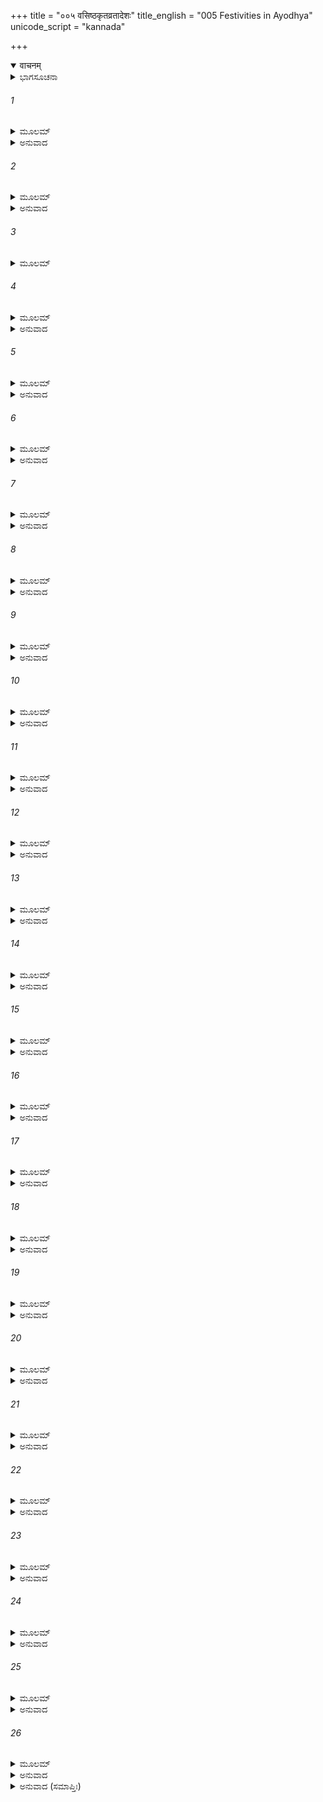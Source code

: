 +++
title = "००५ वसिष्ठकृतव्रतादेशः"
title_english = "005 Festivities in Ayodhya"
unicode_script = "kannada"

+++
<details open><summary>वाचनम्</summary>

<div class="audioEmbed"  caption="श्रीराम-हरिसीताराममूर्ति-घनपाठिभ्यां वचनम्" src="https://archive.org/download/Ramayana-recitation-Sriram-harisItArAmamUrti-Ghanapaati-v2/Kanda_2/Kanda_2_AYK-005-Vasista_Krutha_Vrathadeshaha.mp3"></div>
</details>



<details><summary>ಭಾಗಸೂಚನಾ</summary>

ದಶರಥನ ಸಲಹೆಯಂತೆ ವಸಿಷ್ಠರು ಸೀತಾ-ರಾಮರಿಗೆ ಉಪವಾಸ ವ್ರತವನ್ನು ಕೈಗೊಳ್ಳಲು ಸಂಕಲ್ಪ ಮಾಡಿಸಿದುದು, ಈ ವಾರ್ತೆಯನ್ನು ವಸಿಷ್ಠರು ದಶರಥನಿಗೆ ತಿಳಿಯಪಡಿಸಿದುದು
</details>

###### 1


<details><summary>ಮೂಲಮ್</summary>

ಸಂದಿಶ್ಯ ರಾಮಂ ನೃಪತಿಃ ಶ್ವೋಭಾವಿನ್ಯಭಿಷೇಚನೇ ।  
ಪುರೋಹಿತಂ ಸಮಾಹೂಯ ವಸಿಷ್ಠಮಿದಮಬ್ರವೀತ್ ॥
</details>

<details><summary>ಅನುವಾದ</summary>

ದಶರಥನು ಶ್ರೀರಾಮನಿಗೆ ಮರುದಿನ ನಡೆಯ ಬೇಕಾಗಿದ್ದ ಪಟ್ಟಾಭಿಷೇಕದ ವಿಷಯದಲ್ಲಿ ಸೂಕ್ತ ಸಂದೇಶವನ್ನು ಕೊಟ್ಟ ಬಳಿಕ ತನ್ನ ಪುರೋಹಿತರಾದ ವಸಿಷ್ಠರನ್ನು ಕರೆಸಿ ಇಂತೆಂದನು.॥1॥
</details>

###### 2


<details><summary>ಮೂಲಮ್</summary>

ಗಚ್ಛೋಪವಾಸಂ ಕಾಕುತ್ಸ್ಥಂಕಾರಯಾದ್ಯ ತಪೋಧನ ।  
ಶ್ರೇಯಸೇ ರಾಜ್ಯಲಾಭಾಯ ವಧ್ವಾ ಸಹ ಯತವ್ರತ ॥
</details>

<details><summary>ಅನುವಾದ</summary>

ತಪೋಧನರೇ! ನೀವು ಹೋಗಿ, ವಿಘ್ನನಿವಾರಣ ರೂಪೀ ಶ್ರೇಯಸ್ಸಿನ ಸಿದ್ಧಿಗಾಗಿ ಹಾಗೂ ರಾಜ್ಯದ ಪ್ರಾಪ್ತಿಗಾಗಿ ಸೀತಾ ಸಹಿತ ಶ್ರೀರಾಮನು ಕೈಗೊಳ್ಳಬೇಕಾದ ಉಪವಾಸ ವ್ರತಾನುಷ್ಠಾನದ ಸಂಕಲ್ಪ ಮಾಡಿಸಿರಿ.॥2॥
</details>

###### 3


<details><summary>ಮೂಲಮ್</summary>

ತಥೇತಿ ಚ ಸ ರಾಜಾನಮುಕ್ತ್ವಾ ವೇದವಿದಾಂ ವರಃ ।  
ಸ್ವಯಂ ವಸಿಷ್ಠೋ ಭಗವಾನ್ಯಯೌ ರಾಮನಿವೇಶನಮ್ ॥
</details>

###### 4


<details><summary>ಮೂಲಮ್</summary>

ಉಪವಾಸಯಿತುಂ ವೀರಂ ಮಂತ್ರವಿನ್ಮಂತ್ರಕೋವಿದಮ್ ।  
ಬ್ರಾಹ್ಮಂ ರಥವರಂ ಯುಕ್ತಮಾಸ್ಥಾಯ ಸುದೃಢವ್ರತಃ ॥
</details>

<details><summary>ಅನುವಾದ</summary>

ಆಗ ಹಾಗೆಯೇ ಆಗಲಿ ಎಂದು ಹೇಳಿ ವೇದವೇತ್ತ ವಿದ್ವಾಂಸರಲ್ಲಿ ಶ್ರೇಷ್ಠರೂ, ಉತ್ತಮ ವ್ರತಧಾರಿಗಳೂ ಆದ ಭಗವಾನ್ ವಸಿಷ್ಠರು ಮಂತ್ರವೇತ್ತನಾದ ವೀರ ಶ್ರೀರಾಮನಿಗೆ ಉಪವಾಸ ವ್ರತದ ದೀಕ್ಷೆಯನ್ನು ಕೊಡಲು ಬ್ರಾಹ್ಮಣರಿಗೆ ಯೋಗ್ಯವಾದ ದಿವ್ಯ ರಥಾರೂಢರಾಗಿ ಶ್ರೀರಾಮನ ಅರಮನೆಗೆ ಹೊರಟರು.॥3-4॥
</details>

###### 5


<details><summary>ಮೂಲಮ್</summary>

ಸ ರಾಮಭವನಂ ಪ್ರಾಪ್ಯಪಾಂಡುರಾಭ್ರಘನಪ್ರಭಮ್ ।  
ತಿಸ್ರಃ ಕಕ್ಷ್ಯಾ ರಥೇನೈವ ವಿವೇಶ ಮುನಿಸತ್ತಮಃ ॥
</details>

<details><summary>ಅನುವಾದ</summary>

ಶ್ರೀರಾಮನ ಅರಮನೆಯು ಬಿಳಿಯ ಮೋಡಗಳಂತೆ ಉಜ್ವಲವಾಗಿತ್ತು. ಅದರ ಬಳಿಗೆ ಹೋಗಿ ಮೂರು ಪ್ರಾಕಾರಗಳನ್ನು ರಥದಲ್ಲಿ ಕುಳಿತೇ ಪ್ರವೇಶಿಸಿದರು.॥5॥
</details>

###### 6


<details><summary>ಮೂಲಮ್</summary>

ತಮಾಗತಮೃಷಿಂ ರಾಮಸ್ತ್ವರನ್ನಿವ ಸಸಂಭ್ರಮಮ್ ।  
ಮಾನಯಿಷ್ಯನ್ ಸ ಮಾನಾರ್ಹಂ ನಿಶ್ಚಕ್ರಾಮ ನಿವೇಶನಾತ್ ॥
</details>

<details><summary>ಅನುವಾದ</summary>

ಆಗಮಿಸಿದ ಸಮ್ಮಾನನೀಯ ಮಹರ್ಷಿಯನ್ನು ಸ್ವಾಗತಿಸಲು ಶ್ರೀರಾಮಚಂದ್ರನು ಬಹಳ ಆತುರದಿಂದ ವೇಗವಾಗಿ ಅರಮನೆಯಿಂದ ಹೊರಗೆ ಬಂದನು.॥6॥
</details>

###### 7


<details><summary>ಮೂಲಮ್</summary>

ಅಭ್ಯೇತ್ಯ ತ್ವರಮಾಣೋಽಥ ರಥಾಭ್ಯಾಶಂ ಮನೀಷಿಣಃ ।  
ತತೋಽವತಾರಯಾಮಾಸ ಪರಿಗೃಹ್ಯ ರಥಾತ್ಸ್ವಯಮ್ ॥
</details>

<details><summary>ಅನುವಾದ</summary>

ಆ ಮನೀಷೀ ಮಹರ್ಷಿಯ ರಥದ ಬಳಿಗೆ ಶೀಘ್ರವಾಗಿ ಹೋಗಿ ಶ್ರೀರಾಮನು ಸ್ವತಃ ಅವರ ಕೈಹಿಡಿದು ರಥದಿಂದ ಕೆಳಗೆ ಇಳಿಸಿಕೊಂಡನು.॥7॥
</details>

###### 8


<details><summary>ಮೂಲಮ್</summary>

ಸ ಚೈನಂ ಪ್ರಶ್ರಿತಂ ದೃಷ್ಟ್ವಾಸಂಭಾಷ್ಯಾಭಿಪ್ರಸಾದ್ಯ ಚ ।  
ಪ್ರಿಯಾರ್ಹಂ ಹರ್ಷಯನ್ ರಾಮಮಿತ್ಯುವಾಚ ಪುರೋಹಿತಃ ॥
</details>

<details><summary>ಅನುವಾದ</summary>

ಪ್ರಿಯ ವಚನಗಳನ್ನು ಕೇಳಲು ಅರ್ಹನಾದ ಶ್ರೀರಾಮನು ಇಷ್ಟು ವಿನೀತನಾಗಿರುವುದನ್ನು ಕಂಡು ಪುರೋಹಿತರು ವತ್ಸ! ಎಂದು ಕರೆದು ಅವನನ್ನು ಸಂತೋಷಗೊಳಿಸಿ ಹರ್ಷವನ್ನು ಹೆಚ್ಚಿಸುತ್ತಾ ಇಂತೆಂದರು.॥8॥
</details>

###### 9


<details><summary>ಮೂಲಮ್</summary>

ಪ್ರಸನ್ನಸ್ತೇ ಪಿತಾ ರಾಮ ಯತ್ವಂ ರಾಜ್ಯಮವಾಪ್ಸಸಿ ।  
ಉಪವಾಸಂ ಭವಾನದ್ಯ ಕರೋತು ಸಹ ಸೀತಯಾ ॥
</details>

<details><summary>ಅನುವಾದ</summary>

ಶ್ರೀರಾಮಾ! ನಿನ್ನ ತಂದೆಯವರು ನಿನ್ನ ಮೇಲೆ ಬಹಳ ಪ್ರಸನ್ನರಾಗಿರುವರು; ಏಕೆಂದರೆ, ನಿನಗೆ ಅವರಿಂದ ರಾಜ್ಯ ದೊರೆಯಲಿದೆ. ಆದ್ದರಿಂದ ಇಂದಿನ ರಾತ್ರಿಯಲ್ಲಿ ನೀನು ಸೀತೆಯೊಂದಿಗೆ ಉಪವಾಸ ಮಾಡು.॥9॥
</details>

###### 10


<details><summary>ಮೂಲಮ್</summary>

ಪ್ರಾತಸ್ತ್ವಾಮಭಿಷೇಕ್ತಾ ಹಿ ಯೌವರಾಜ್ಯೇ ನರಾಧಿಪಃ ।  
ಪಿತಾ ದಶರಥಃ ಪ್ರೀತ್ಯಾ ಯಯಾತಿಂ ನಹುಷೋ ಯಥಾ ॥
</details>

<details><summary>ಅನುವಾದ</summary>

ರಘುನಂದನ! ನಹುಷನು ಯಯಾತಿಯ ಪಟ್ಟಾಭಿಷೇಕ ಮಾಡಿದಂತೆ ನಿನ್ನ ತಂದೆ ಮಹಾರಾಜಾ ದಶರಥನು ನಾಳೆ ಬೆಳಿಗ್ಗೆ ಬಹಳ ಪ್ರೇಮದಿಂದ ನಿನಗೆ ರಾಜ್ಯಪಟ್ಟಾಭಿಷೇಕ ಮಾಡುವರು.॥10॥
</details>

###### 11


<details><summary>ಮೂಲಮ್</summary>

ಇತ್ಯುಕ್ತ್ವಾ ಸ ತದಾ ರಾಮಮುಪವಾಸಂ ಯತವ್ರತಃ ।  
ಮಂತ್ರವತ್ಕಾರಯಾಮಾಸ ವೈದೇಹ್ಯಾ ಸಹಿತಂ ಶುಚಿಃ ॥
</details>

<details><summary>ಅನುವಾದ</summary>

ಹೀಗೆ ಹೇಳಿ ವ್ರತಧಾರಿ ಹಾಗೂ ಪವಿತ್ರ ಮಹರ್ಷಿಗಳು ಮಂತ್ರೋಚ್ಚಾರಣ ಪೂರ್ವಕ ಸೀತಾ ಸಹಿತ ಶ್ರೀರಾಮನಿಗೆ ಆ ಉಪವಾಸ ವ್ರತದ ದೀಕ್ಷೆಯನ್ನು ಕೊಡಿಸಿದರು.॥11॥
</details>

###### 12


<details><summary>ಮೂಲಮ್</summary>

ತತೋ ಯಥಾವದ್ ರಾಮೇಣ ಸ ರಾಜ್ಞೋ ಗುರುರರ್ಚಿತಃ ।  
ಅಭ್ಯನುಜ್ಞಾಪ್ಯ ಕಾಕುತ್ಸ್ಥಂ ಯಯೌ ರಾಮನಿವೇಶನಾತ್ ॥
</details>

<details><summary>ಅನುವಾದ</summary>

ಅನಂತರ ಶ್ರೀರಾಮಚಂದ್ರನು ಮಹಾರಾಜರಿಗೂ ಗುರುಗಳಾದ ವಸಿಷ್ಠರನ್ನು ಯಥಾವಿಧಿಯಾಗಿ ಪೂಜಿಸಿದನು. ಮತ್ತೆ ಅವರು ಶ್ರೀರಾಮನ ಅನುಮತಿ ಪಡೆದು ಅರಮನೆಯಿಂದ ಹೊರಟರು.॥12॥
</details>

###### 13


<details><summary>ಮೂಲಮ್</summary>

ಸುಹೃದ್ಭಿಸ್ತತ್ರ ರಾಮೋಽಪಿ ಸುಖಾಸೀನಃ ಪ್ರಿಯಂವದೈಃ ।  
ಸಭಾಜಿತೋ ವಿವೇಶಾಥ ತಾನನುಜ್ಞಾಪ್ಯ ಸರ್ವಶಃ ॥
</details>

<details><summary>ಅನುವಾದ</summary>

ಶ್ರೀರಾಮನೂ ಕೂಡ ಪ್ರಿಯವಚನವನ್ನಾಡುವ ಸುಹೃದರೊಂದಿಗೆ ಸ್ವಲ್ಪ ಹೊತ್ತು ಕುಳಿತು, ಮತ್ತೆ ಅವರಿಂದ ಸಮ್ಮಾನಿತನಾಗಿ ಎಲ್ಲರ ಅನುಮತಿ ಪಡೆದು ಅಂತಃಪುರಕ್ಕೆ ತೆರಳಿದನು.॥13॥
</details>

###### 14


<details><summary>ಮೂಲಮ್</summary>

ಹೃಷ್ಟನಾರೀನರಯುತಂ ರಾಮವೇಶ್ಮ ತದಾ ಬಭೌ ।  
ಯಥಾ ಮತ್ತದ್ವಿಜಗಣಂ ಪ್ರಫುಲ್ಲನಲಿನಂ ಸರಃ ॥
</details>

<details><summary>ಅನುವಾದ</summary>

ಆಗ ಶ್ರೀರಾಮನ ಭವನವು ಹರ್ಷೋತ್ಫುಲ್ಲ ನರ-ನಾರಿಯರಿಂದ ತುಂಬಿದ್ದು, ಮತ್ತ ಪಕ್ಷಿಗಳ ಕಲರವದಿಂದ ಕೂಡಿದ ಅರಳಿದ ಕಮಲಗಳ ಸರೋವರದಂತೆ ಶೋಭಿಸುತ್ತಿತ್ತು.॥14॥
</details>

###### 15


<details><summary>ಮೂಲಮ್</summary>

ಸ ರಾಜಭವನಪ್ರಖ್ಯಾತ್ತಸ್ಮಾದ್ ರಾಮನಿವೇಶನಾತ್ ।  
ನಿರ್ಗತ್ಯ ದದೃಶೇ ಮಾರ್ಗಂ ವಸಿಷ್ಠೋ ಜನಸಂವೃತಮ್ ॥
</details>

<details><summary>ಅನುವಾದ</summary>

ರಾಜಭವನಗಳಲ್ಲಿ ಶ್ರೇಷ್ಠವಾದ ಶ್ರೀರಾಮನ ಅರಮನೆಯಿಂದ ಹೊರಗೆ ಬಂದು ವಸಿಷ್ಠರು - ಎಲ್ಲ ರಾಜಮಾರ್ಗಗಳು ಜನ ಜಂಗುಳಿಯಿಂದ ತುಂಬಿರುವುದನ್ನು ನೋಡಿದರು.॥15॥
</details>

###### 16


<details><summary>ಮೂಲಮ್</summary>

ವೃಂದವೃಂದೈರಯೋಧ್ಯಾಯಾಂ ರಾಜಮಾರ್ಗಾಃ ಸಮಂತತಃ ।  
ಬಭೂವುರಭಿಸಂಬಾಧಾಃ ಕುತೂಹಲಜನೈರ್ವೃತಾಃ॥
</details>

<details><summary>ಅನುವಾದ</summary>

ಅಯೋಧ್ಯೆಯ ರಾಜಬೀದಿಗಳು ಶ್ರೀರಾಮನ ಪಟ್ಟಾಭಿಷೇಕವನ್ನು ನೋಡಲು ಉತ್ಸುಕರಾದ ಗುಂಪು-ಗುಂಪಾದ ಜನರಿಂದ ತುಂಬಿತುಳುಕುತ್ತಿದ್ದವು. ಹೀಗೆ ಎಲ್ಲ ಬೀದಿಗಳೂ ಜನರಿಂದ ತುಂಬಿಹೋಗಿದ್ದವು.॥16॥
</details>

###### 17


<details><summary>ಮೂಲಮ್</summary>

ಜನವೃಂದೋರ್ಮಿಸಂಘರ್ಷಹರ್ಷಸ್ವನವತಸ್ತದಾ ।  
ಬಭೂವ ರಾಜಮಾರ್ಗಸ್ಯ ಸಾಗರಸ್ಯೇವ ನಿಸ್ವನಃ ॥
</details>

<details><summary>ಅನುವಾದ</summary>

ಜನಸಮುದಾಯರೂಪಿ ತರಂಗಗಳ ಘರ್ಷಣೆಯಿಂದ ಕೇಳಿಬರುತ್ತಿದ್ದ ಹರ್ಷಧ್ವನಿಯಿಂದ ವ್ಯಾಪ್ತವಾದ ರಾಜಮಾರ್ಗದ ಕೋಲಾಹಲವು ಸಮುದ್ರದ ಗರ್ಜನೆಯಂತೆ ಕೇಳಿಬರುತ್ತಿತ್ತು.॥17॥
</details>

###### 18


<details><summary>ಮೂಲಮ್</summary>

ಸಿಕ್ತಸಂಮೃಷ್ಟರಥ್ಯಾ ಹಿ ತಥಾ ಚ ವನಮಾಲಿನೀ ।  
ಅಸೀದಯೋಧ್ಯಾ ತದಹಃ ಸಮುಚ್ಛ್ರಿತಗೃಹಧ್ವಜಾ ॥
</details>

<details><summary>ಅನುವಾದ</summary>

ಆ ದಿನ ವನ-ಉಪವನಗಳ ಸಾಲುಗಳಿಂದ ಶೋಭಿಸುವ ಅಯೋಧ್ಯಾ ಪಟ್ಟಣದ ಮನೆ-ಮನೆಗಳಲ್ಲಿ ಎತ್ತರವಾಗಿ ಧ್ವಜಗಳು ಹಾರಾಡುತ್ತಿದ್ದವು. ಅಲ್ಲಿಯ ಎಲ್ಲ ದಾರಿ ಮತ್ತು ಬೀದಿಗಳನ್ನು ಗುಡಿಸಿ-ಸಾರಿಸಿ ಪನ್ನೀರನ್ನು ಚಿಮುಕಿಸಿದ್ದರು.॥18॥
</details>

###### 19


<details><summary>ಮೂಲಮ್</summary>

ತದಾ ಹ್ಯಯೋಧ್ಯಾನಿಲಯಃ ಸಸ್ತ್ರೀಬಾಲಾಕುಲೋ ಜನಃ ।  
ರಾಮಾಭಿಷೇಕಮಾಕಾಂಕ್ಷನ್ನಾಕಾಂಕ್ಷನ್ನುದಯಂ ರವೇಃ ॥
</details>

<details><summary>ಅನುವಾದ</summary>

ಅಯೋಧ್ಯಾನಿವಾಸೀ ಸ್ತ್ರೀಯರು ಮತ್ತು ಬಾಲಕರ ಸಹಿತ ಜನಸಮುದಾಯವು ಶ್ರೀರಾಮನ ಪಟ್ಟಾಭಿಷೇಕವನ್ನು ನೋಡುವ ತವಕದಿಂದ ಆಗ ಬೇಗನೇ ಬೆಳಗಾಗುವಂತೆ ಬಯಸುತ್ತಿದ್ದರು.॥19॥
</details>

###### 20


<details><summary>ಮೂಲಮ್</summary>

ಪ್ರಜಾಲಂಕಾರಭೂತಂ ಚ ಜನಸ್ಯಾನಂದವರ್ಧನಮ್ ।  
ಉತ್ಸುಕೋಽಭೂಜ್ಜನೋ ದ್ರಷ್ಟುಂ ತಮಯೋಧ್ಯಾಮಹೋತ್ಸವಮ್ ॥
</details>

<details><summary>ಅನುವಾದ</summary>

ಅಯೋಧ್ಯೆಯ ಆ ಮಹೋತ್ಸವವು ಪ್ರಜೆಗಳಿಗೆ ಅಲಂಕಾರ ಪ್ರಾಯವಾಗಿ ಜನರಿಗೆ ಆನಂದವನ್ನು ಹೆಚ್ಚಿಸುವುದಾಗಿತ್ತು; ಅಲ್ಲಿಯ ಎಲ್ಲ ಜನರೂ ಅದನ್ನು ನೋಡಲು ಉತ್ಕಂಠಿತರಾಗಿದ್ದರು.॥20॥
</details>

###### 21


<details><summary>ಮೂಲಮ್</summary>

ಏವಂ ತಜ್ಜನಸಂಬಾಧಂ ರಾಜಮಾರ್ಗಂ ಪುರೋಹಿತಃ ।  
ವ್ಯೆಹನ್ನಿವ ಜನೌಘಂ ತಂ ಶನೈ ರಾಜಕುಲಂ ಯಯೌ ॥
</details>

<details><summary>ಅನುವಾದ</summary>

ಈ ಪ್ರಕಾರ ಜನ ಸಮೂಹಗಳಿಂದ ತುಂಬಿದ ರಾಜ ಬೀದಿಗೆ ಬಂದು ಪುರೋಹಿತರು ಆ ಜನ ಸಮೂಹವನ್ನು ಪಕ್ಕಕ್ಕೆ ಸರಿಸುತ್ತಾ ನಿಧಾನವಾಗಿ ಅರಮನೆಯ ಕಡೆಗೆ ಹೊರಟರು.॥21॥
</details>

###### 22


<details><summary>ಮೂಲಮ್</summary>

ಸಿತಾಭ್ರಶಿಖಿರಪ್ರಖ್ಯಂ ಪ್ರಾಸಾದಮಧಿರುಹ್ಯ ಚಃ ।  
ಸಮೀಯಾಯ ನರೇಂದ್ರೇಣ ಶಕ್ರೇಣೇವ ಬೃಹಸ್ಪತಿಃ ॥
</details>

<details><summary>ಅನುವಾದ</summary>

ಬೆಳ್ಳಿಯ ಮೋಡದಂತೆ ಸುಶೋಭಿತವಾದ ಅರಮನೆಯನ್ನು ಪ್ರವೇಶಿಸಿ ವಸಿಷ್ಠರು ಬೃಹಸ್ಪತಿಗಳು ಇಂದ್ರನನ್ನು ಭೆಟ್ಟಿಯಾಗುವಂತೆ ರಾಜಾ ದಶರಥನನ್ನು ಭೆಟ್ಟಿಯಾದರು.॥22॥
</details>

###### 23


<details><summary>ಮೂಲಮ್</summary>

ತಮಾಗತಮಭಿಪ್ರೇಕ್ಷ್ಯ ಹಿತ್ವಾ ರಾಜಾಸನಂ ನೃಪಃ ।  
ಪಪ್ರಚ್ಛ ಸ್ವಮತಂ ತಸ್ಮೈ ಕೃತಮಿತ್ಯಭಿವೇದಯತ್ ॥
</details>

<details><summary>ಅನುವಾದ</summary>

ಬಂದಿರುವ ಗುರುಗಳನ್ನು ನೋಡಿ ರಾಜನು ಸಿಂಹಾಸನದಿಂದ ಎದ್ದು ನಿಂತು ಕೇಳತೊಡಗಿದನು - ಮುನಿಗಳೇ! ನನ್ನ ಅಭಿಪ್ರಾಯವನ್ನು ಪುರೈಸಿದಿರಲ್ಲ? ವಸಿಷ್ಠರು ಹೌದು ಎಂದು ಉತ್ತರಿಸಿದರು.॥23॥
</details>

###### 24


<details><summary>ಮೂಲಮ್</summary>

ತೇನ ಚೈವ ತದಾ ತುಲ್ಯಂ ಸಹಾಸೀನಾಃ ಸಭಾಸದಃ ।  
ಆಸನೇಭ್ಯಃ ಸಮುತ್ತಸ್ಥುಃ ಪೂಜಯಂತಃ ಪುರೋಹಿತಮ್ ॥
</details>

<details><summary>ಅನುವಾದ</summary>

ದಶರಥನೊಂದಿಗೆ ಆಗ ಅಲ್ಲಿ ಕುಳಿತಿರುವ ಇತರ ಸಭಾಸದರೂ ಪುರೋಹಿತರನ್ನು ಆದರಿಸುತ್ತಾ ತಮ್ಮ-ತಮ್ಮ ಆಸನಗಳಿಂದ ಎದ್ದು ನಿಂತುಕೊಂಡರು.॥24॥
</details>

###### 25


<details><summary>ಮೂಲಮ್</summary>

ಗುರುಣಾ ತ್ವಭ್ಯನುಜ್ಞಾತೋ ಮನುಜೌಘಂ ವಿಸೃಜ್ಯ ತಮ್ ।  
ವಿವೇಶಾಂತಃ ಪುರಂ ರಾಜಾ ಸಿಂಹೋ ಗಿರಿಗುಹಾಮಿವ ॥
</details>

<details><summary>ಅನುವಾದ</summary>

ಅನಂತರ ಗುರುಗಳ ಅಪ್ಪಣೆ ಪಡೆದು ದಶರಥನು ಅಲ್ಲಿನ ಸಮುದಾಯವನ್ನು ಬೀಳ್ಕೊಟ್ಟು ಪರ್ವತದ ಗುಹೆಯನ್ನು ಪ್ರವೇಶಿಸುವ ಸಿಂಹದಂತೆ ತನ್ನ ಅಂತಃಪುರಕ್ಕೆ ನಡೆದನು.॥25॥
</details>

###### 26


<details><summary>ಮೂಲಮ್</summary>

ತದಗ್ರ್ಯವೇಷ ಪ್ರಮದಾಜನಾಕುಲಂ  
ಮಹೇಂದ್ರವೇಶ್ಮ ಪ್ರತಿಮಂನಿವೇಶನಮ್ ।  
ವಿದೀಪಯಂಶ್ಚಾರು ವಿವೇಶ ಪಾರ್ಥಿವಃ  
ಶಶೀವ ತಾರಾಗಣಸಂಕುಲಂ ನಭಃ ॥
</details>

<details><summary>ಅನುವಾದ</summary>

ಸುಂದರ ವೇಷ-ಭೂಷಣಗಳನ್ನು ಧರಿಸಿದ ಸುಂದರಿಯರಿಂದ ತುಂಬಿದ ಇಂದ್ರಸದನದಂತೆ ಆ ಮನೋಹರ ಅಂತಃಪುರವನ್ನು ತನ್ನ ಶೋಭೆಯಿಂದ ಬೆಳಗುತ್ತಾ ಚಂದ್ರನು ತಾರೆಗಳಿಂದ ತುಂಬಿದ ಆಕಾಶವನ್ನು ಪ್ರವೇಶಿಸುವಂತೆ ರಾಜಾ ದಶರಥನು ಪದಾರ್ಪಣಗೈದನು.॥26॥
</details>

<details><summary>ಅನುವಾದ (ಸಮಾಪ್ತಿಃ)</summary>

ವಾಲ್ಮೀಕಿ ವಿರಚಿತ ಆರ್ಷ ರಾಮಾಯಣ ಆದಿಕಾವ್ಯದ ಅಯೋಧ್ಯಾಕಾಂಡದಲ್ಲಿ ಐದನೆಯ ಸರ್ಗ ಪೂರ್ಣವಾಯಿತು.॥5॥
</details>

